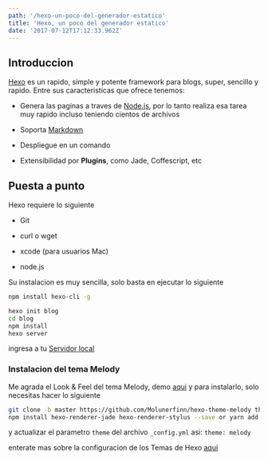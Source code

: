 ```yaml
---
path: '/hexo-un-poco-del-generador-estatico'
title: 'Hexo, un poco del generador estatico'
date: '2017-07-12T17:12:33.962Z'
---
```


## Introduccion

[Hexo](https://hexo.io/) es un rapido, simple y potente framework para blogs, super, sencillo y rapido. Entre sus caracteristicas que ofrece tenemos:

- Genera las paginas a traves de [Node.js](https://nodejs.org/es/), por lo tanto realiza esa tarea muy rapido incluso teniendo cientos de archivos

- Soporta [Markdown](https://github.com/adam-p/markdown-here/wiki/Markdown-Cheatsheet)

- Despliegue en un comando

- Extensibilidad por **Plugins**, como Jade, Coffescript, etc

<!-- more -->

## Puesta a punto

Hexo requiere lo siguiente

- Git

- curl o wget

- xcode (para usuarios Mac)

- node.js

Su instalacion es muy sencilla, solo basta en ejecutar lo siguiente

```bash
npm install hexo-cli -g

hexo init blog
cd blog
npm install
hexo server
```

ingresa a tu [Servidor local](http://localhost:4000/)

### Instalacion del tema Melody

Me agrada el Look & Feel del tema Melody, demo [aqui](https://molunerfinn.com/) y para instalarlo, solo necesitas hacer lo siguiente

```bash
git clone -b master https://github.com/Molunerfinn/hexo-theme-melody themes/melody
npm install hexo-renderer-jade hexo-renderer-stylus --save or yarn add hexo-renderer-jade hexo-renderer-stylus
```

y actualizar el parametro `theme` del archivo `_config.yml` asi: `theme: melody`

enterate mas sobre la configuracion de los Temas de Hexo  [aqui](https://hexo.io/docs/themes.html)
